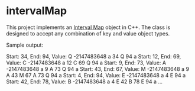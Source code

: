 # intervalMap
This project implements an [Interval Map](https://docs.racket-lang.org/data/interval-map.html) object in C++. The class is designed to accept any combination of key and value object types.


Sample output:

Start: 34, End: 94, Value: Q
-2147483648 a
34 Q
94 a
Start: 12, End: 69, Value: C
-2147483648 a
12 C
69 Q
94 a
Start: 9, End: 73, Value: A
-2147483648 a
9 A
73 Q
94 a
Start: 43, End: 67, Value: M
-2147483648 a
9 A
43 M
67 A
73 Q
94 a
Start: 4, End: 94, Value: E
-2147483648 a
4 E
94 a
Start: 42, End: 78, Value: B
-2147483648 a
4 E
42 B
78 E
94 a
...
